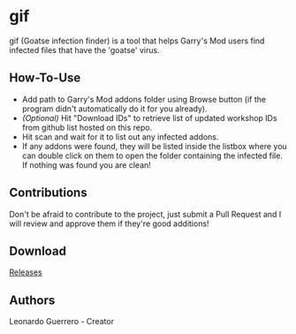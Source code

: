 # gif
gif (Goatse infection finder) is a tool that helps Garry's Mod users find infected files that have the 'goatse' virus.

## How-To-Use
* Add path to Garry's Mod addons folder using Browse button (if the program didn't automatically do it for you already).
* _(Optional)_ Hit "Download IDs" to retrieve list of updated workshop IDs from github list hosted on this repo.
* Hit scan and wait for it to list out any infected addons.
* If any addons were found, they will be listed inside the listbox where you can double click on them to open the folder containing the infected file. If nothing was found you are clean!
        
## Contributions
Don't be afraid to contribute to the project, just submit a Pull Request and I will review and approve them if they're good additions!

## Download
[Releases](https://github.com/LGuerrero13/gif/releases/tag/Release)

## Authors
Leonardo Guerrero - Creator
